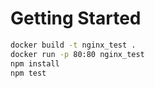 # Getting Started

```sh
docker build -t nginx_test .
docker run -p 80:80 nginx_test
npm install
npm test
```
